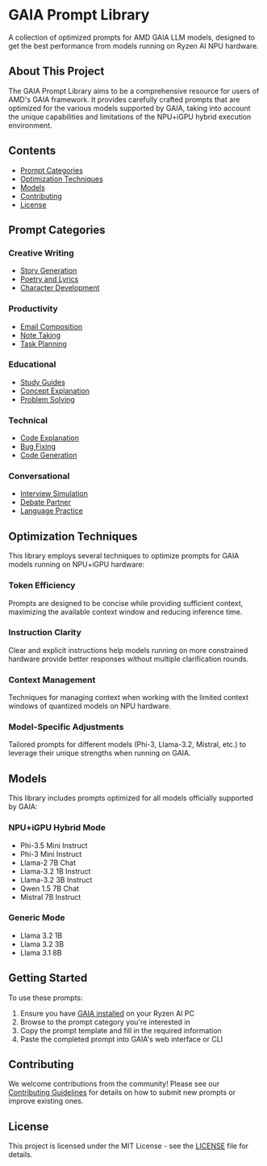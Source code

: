 # GAIA Prompt Library

A collection of optimized prompts for AMD GAIA LLM models, designed to get the best performance from models running on Ryzen AI NPU hardware.

## About This Project

The GAIA Prompt Library aims to be a comprehensive resource for users of AMD's GAIA framework. It provides carefully crafted prompts that are optimized for the various models supported by GAIA, taking into account the unique capabilities and limitations of the NPU+iGPU hybrid execution environment.

## Contents

- [Prompt Categories](#prompt-categories)
- [Optimization Techniques](#optimization-techniques)
- [Models](#models)
- [Contributing](#contributing)
- [License](#license)

## Prompt Categories

### Creative Writing
- [Story Generation](prompts/creative/story-generation.md)
- [Poetry and Lyrics](prompts/creative/poetry-lyrics.md)
- [Character Development](prompts/creative/character-development.md)

### Productivity
- [Email Composition](prompts/productivity/email-composition.md)
- [Note Taking](prompts/productivity/note-taking.md)
- [Task Planning](prompts/productivity/task-planning.md)

### Educational
- [Study Guides](prompts/educational/study-guides.md)
- [Concept Explanation](prompts/educational/concept-explanation.md)
- [Problem Solving](prompts/educational/problem-solving.md)

### Technical
- [Code Explanation](prompts/technical/code-explanation.md)
- [Bug Fixing](prompts/technical/bug-fixing.md)
- [Code Generation](prompts/technical/code-generation.md)

### Conversational
- [Interview Simulation](prompts/conversational/interview-simulation.md)
- [Debate Partner](prompts/conversational/debate-partner.md)
- [Language Practice](prompts/conversational/language-practice.md)

## Optimization Techniques

This library employs several techniques to optimize prompts for GAIA models running on NPU+iGPU hardware:

### Token Efficiency
Prompts are designed to be concise while providing sufficient context, maximizing the available context window and reducing inference time.

### Instruction Clarity
Clear and explicit instructions help models running on more constrained hardware provide better responses without multiple clarification rounds.

### Context Management
Techniques for managing context when working with the limited context windows of quantized models on NPU hardware.

### Model-Specific Adjustments
Tailored prompts for different models (Phi-3, Llama-3.2, Mistral, etc.) to leverage their unique strengths when running on GAIA.

## Models

This library includes prompts optimized for all models officially supported by GAIA:

### NPU+iGPU Hybrid Mode
- Phi-3.5 Mini Instruct
- Phi-3 Mini Instruct
- Llama-2 7B Chat
- Llama-3.2 1B Instruct
- Llama-3.2 3B Instruct
- Qwen 1.5 7B Chat
- Mistral 7B Instruct

### Generic Mode
- Llama 3.2 1B
- Llama 3.2 3B
- Llama 3.1 8B

## Getting Started

To use these prompts:

1. Ensure you have [GAIA installed](https://github.com/amd/gaia) on your Ryzen AI PC
2. Browse to the prompt category you're interested in
3. Copy the prompt template and fill in the required information
4. Paste the completed prompt into GAIA's web interface or CLI

## Contributing

We welcome contributions from the community! Please see our [Contributing Guidelines](CONTRIBUTING.md) for details on how to submit new prompts or improve existing ones.

## License

This project is licensed under the MIT License - see the [LICENSE](LICENSE) file for details.